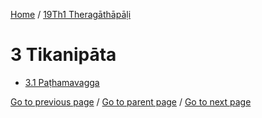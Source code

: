 
[Home](/) / [19Th1 Theragāthāpāḷi](/tipitaka/19Th1.md)

# 3 Tikanipāta

* [3.1 Paṭhamavagga](/tipitaka/19Th1/3/3.1.md)

[Go to previous page](/tipitaka/19Th1/2/2.5/2.5.9.md) / [Go to parent page](/tipitaka/19Th1/0.md) / [Go to next page](/tipitaka/19Th1/3/3.1.md)


